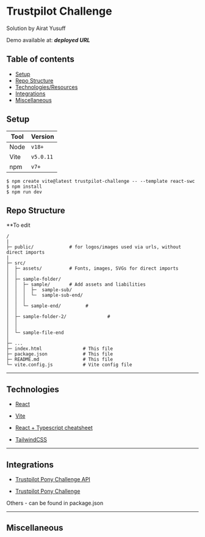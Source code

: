 # Trustpilot Challenge

Solution by Airat Yusuff

Demo available at: ***deployed URL***


## Table of contents

- [Setup](#setup)
- [Repo Structure](#repo-structure)
- [Technologies/Resources](#technologies)
- [Integrations](#integrations)
- [Miscellaneous](#miscellaneous)

## Setup

| Tool | Version  |
| ---- | -------- |
| Node | `v18+`   |
| Vite | `v5.0.11`|
| npm  | `v7+`    |

```
$ npm create vite@latest trustpilot-challenge -- --template react-swc
$ npm install
$ npm run dev
```

## Repo Structure
**To edit

```
/
|
├─ public/             # for logos/images used via urls, without direct imports
|
├─ src/
│  ├─ assets/          # Fonts, images, SVGs for direct imports
│  │
│  ├─ sample-folder/
│  │  ├─ sample/       # Add assets and liabilities
│  │  │  ├─  sample-sub/
│  │  │  └─  sample-sub-end/
│  │  │
│  │  └─ sample-end/         # 
│  │
│  ├─ sample-folder-2/               #
│  │
│  │
│  └─ sample-file-end
│
├─ ...
├─ index.html               # This file
├─ package.json             # This file
├─ README.md                # This file
└─ vite.config.js           # Vite config file
```

---

## Technologies

- <a href="https://reactjs.org/" target="_blank">React</a>

- <a href="https://vitejs.dev/" target="_blank">Vite</a>

- <a href="https://react-typescript-cheatsheet.netlify.app/" target="_blank">React + Typescript cheatsheet</a>

- <a href="https://tailwindcss.com/docs/installation/" target="_blank">TailwindCSS</a>

---

## Integrations

- <a href="https://ponychallenge.trustpilot.com/api-docs/index.html" target="_blank">Trustpilot Pony Challenge API</a>

- <a href="https://ponychallenge.trustpilot.com/index.html" target="_blank">Trustpilot Pony Challenge</a>

Others - can be found in package.json

---

## Miscellaneous

